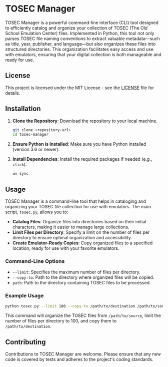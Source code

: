 # TOSEC Manager

TOSEC Manager is a powerful command-line interface (CLI) tool designed to efficiently catalog and organize your collection of TOSEC (The Old School Emulation Center) files. Implemented in Python, this tool not only parses TOSEC file naming conventions to extract valuable metadata—such as title, year, publisher, and language—but also organizes these files into structured directories. This organization facilitates easy access and use with emulators, ensuring that your digital collection is both manageable and ready for use.

## License

This project is licensed under the MIT License - see the [LICENSE](LICENSE) file for details.

## Installation
1. **Clone the Repository**: Download the repository to your local machine.
   ```bash
   git clone <repository-url>
   cd tosec-manager
   ```

2. **Ensure Python is Installed**: Make sure you have Python installed (version 3.6 or newer).

3. **Install Dependencies**: Install the required packages if needed (e.g., `click`).
   ```bash
   uv sync
   ```

## Usage

TOSEC Manager is a command-line tool that helps in cataloging and organizing your TOSEC file collection for use with emulators. The main script, `tosec.py`, allows you to:

- **Catalog Files**: Organize files into directories based on their initial characters, making it easier to manage large collections.
- **Limit Files per Directory**: Specify a limit on the number of files per directory to ensure optimal organization and accessibility.
- **Create Emulator-Ready Copies**: Copy organized files to a specified location, ready for use with your favorite emulators.

### Command-Line Options

- `--limit`: Specifies the maximum number of files per directory.
- `--copy-to`: Path to the directory where organized files will be copied.
- `path`: Path to the directory containing TOSEC files to be processed.

### Example Usage

```bash
python tosec.py --limit 100 --copy-to /path/to/destination /path/to/source
```

This command will organize the TOSEC files from `/path/to/source`, limit the number of files per directory to 100, and copy them to `/path/to/destination`.

## Contributing

Contributions to TOSEC Manager are welcome. Please ensure that any new code is covered by tests and adheres to the project's coding standards.



